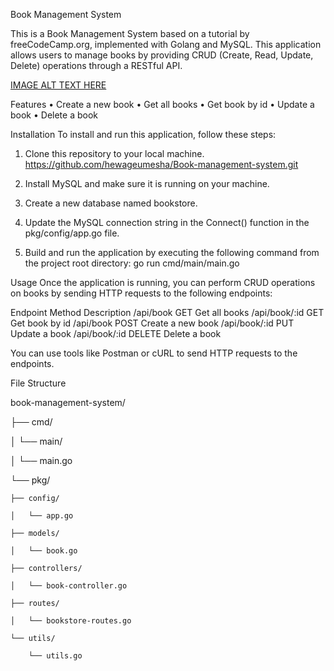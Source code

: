 Book Management System

This is a Book Management System based on a tutorial by freeCodeCamp.org, implemented with Golang and MySQL. This application allows users to manage books by providing CRUD (Create, Read, Update, Delete) operations through a RESTful API.

[IMAGE ALT TEXT HERE
](https://youtu.be/jFfo23yIWac?si=9_E6wFszgf4CzqX7)

Features
•	Create a new book
•	Get all books
•	Get book by id
•	Update a book
•	Delete a book

Installation
To install and run this application, follow these steps:

1.	Clone this repository to your local machine.
         https://github.com/hewageumesha/Book-management-system.git
2.	Install MySQL and make sure it is running on your machine.

3.	Create a new database named bookstore.

4.	Update the MySQL connection string in the Connect() function in the pkg/config/app.go file.

5.	Build and run the application by executing the following command from the project root directory:
        go run cmd/main/main.go

Usage
Once the application is running, you can perform CRUD operations on books by sending HTTP requests to the following endpoints:

Endpoint	          Method		    Description
/api/book	          GET		        Get all books
/api/book/:id	      GET		        Get book by id
/api/book	          POST		      Create a new book
/api/book/:id	      PUT		        Update a book
/api/book/:id	      DELETE		    Delete a book

You can use tools like Postman or cURL to send HTTP requests to the endpoints.

File Structure

book-management-system/

├── cmd/

│   └── main/

│       └── main.go

└── pkg/

    ├── config/
    
    │   └── app.go
    
    ├── models/
    
    │   └── book.go
    
    ├── controllers/
    
    │   └── book-controller.go
    
    ├── routes/
    
    │   └── bookstore-routes.go
    
    └── utils/
    
        └── utils.go
